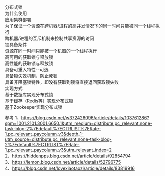 分布式锁  
为什么使用  
应用集群部署  
为了保证一个资源在跨机器/进程的高并发情况下的同一时间只能被同一个线程执行  
跨机器/进程的互斥机制来控制共享资源的访问  
锁具备条件  
资源在同一时间只能被一个机器的一个线程执行  
高可用的获取锁与释放锁  
高性能的获取锁与释放锁  
具备可重入特性--可选  
具备锁失效机制，防止死锁  
具备非阻塞锁特性，即没有获取到锁将直接返回获取锁失败  
实现方式  
基于数据库实现分布式锁  
基于缓存（Redis等）实现分布式锁  
基于Zookeeper实现分布式锁 
   
参考 
1、https://blog.csdn.net/w372426096/article/details/103761286?spm=1001.2101.3001.6650.1&utm_medium=distribute.pc_relevant.none-task-blog-2%7Edefault%7ECTRLIST%7ERate-1.pc_relevant_paycolumn_v3&depth_1-utm_source=distribute.pc_relevant.none-task-blog-2%7Edefault%7ECTRLIST%7ERate-1.pc_relevant_paycolumn_v3&utm_relevant_index=2  
2、https://hiddenpps.blog.csdn.net/article/details/92854794  
3、https://lemon.blog.csdn.net/article/details/52796775  
4、https://blog.csdn.net/lovexiaotaozi/article/details/83819916